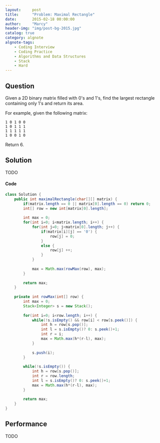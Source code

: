 ```yaml
---
layout:     post
title:      "Problem: Maximal Rectangle"
date:       2015-02-18 00:00:00
author:     "Marcy"
header-img: "img/post-bg-2015.jpg"
catalog: true
category: algnote
algnote-tags:
    - Coding Interview
    - Coding Practice
    - Algorithms and Data Structures
    - Stack
    - Hard
---
```


## Question

Given a 2D binary matrix filled with 0's and 1's, find the largest rectangle containing only 1's and return its area.

For example, given the following matrix:

```
1 0 1 0 0
1 0 1 1 1
1 1 1 1 1
1 0 0 1 0
```

Return 6.

## Solution
TODO

#### Code
```java
class Solution {
    public int maximalRectangle(char[][] matrix) {
        if(matrix.length == 0 || matrix[0].length == 0) return 0;
        int[] row = new int[matrix[0].length];
        
        int max = 0;
        for(int i=0; i<matrix.length; i++) {
            for(int j=0; j<matrix[0].length; j++) {
                if(matrix[i][j] == '0') {
                    row[j] = 0;
                }
                else {
                    row[j] ++;
                }
            }
            
            max = Math.max(rowMax(row), max);
        }
                            
        return max;
    }
                            
    private int rowMax(int[] row) {
        int max = 0;
        Stack<Integer> s = new Stack();
        
        for(int i=0; i<row.length; i++) {
            while(!s.isEmpty() && row[i] < row[s.peek()]) {
                int h = row[s.pop()];
                int l = s.isEmpty()? 0: s.peek()+1;
                int r = i;
                max = Math.max(h*(r-l), max);
            }
            
            s.push(i);
        }
        
        while(!s.isEmpty()) {
            int h = row[s.pop()];
            int r = row.length;
            int l = s.isEmpty()? 0: s.peek()+1;
            max = Math.max(h*(r-l), max);
        }
        
        return max;
    }
}
```

## Performance
TODO
